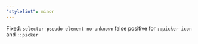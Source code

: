```yaml
---
"stylelint": minor
---
```


Fixed: `selector-pseudo-element-no-unknown` false positive for `::picker-icon` and `::picker`
